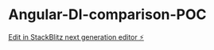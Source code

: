 # Angular-DI-comparison-POC

[Edit in StackBlitz next generation editor ⚡️](https://stackblitz.com/~/github.com/DvirMon/Angular-DI-comparison-POC)